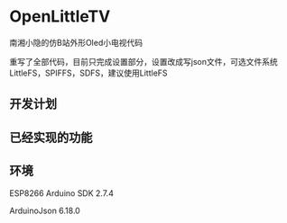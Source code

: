 # OpenLittleTV

南湘小隐的仿B站外形Oled小电视代码

重写了全部代码，目前只完成设置部分，设置改成写json文件，可选文件系统LittleFS，SPIFFS，SDFS，建议使用LittleFS

## 开发计划

## 已经实现的功能

## 环境

ESP8266 Arduino SDK 2.7.4

ArduinoJson  6.18.0

